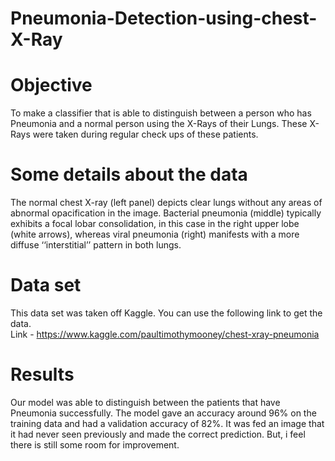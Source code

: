 # Pneumonia-Detection-using-chest-X-Ray

# Objective
To make a classifier that is able to distinguish between a person who has Pneumonia and a normal person using the X-Rays of their Lungs. These X-Rays were taken during regular check ups of these patients.

# Some details about the data
The normal chest X-ray (left panel) depicts clear lungs without any areas of abnormal opacification in the image. Bacterial pneumonia (middle) typically exhibits a focal lobar consolidation, in this case in the right upper lobe (white arrows), whereas viral pneumonia (right) manifests with a more diffuse ‘‘interstitial’’ pattern in both lungs.

# Data set

This data set was taken off Kaggle. You can use the following link to get the data. <br>
Link - https://www.kaggle.com/paultimothymooney/chest-xray-pneumonia

# Results
Our model was able to distinguish between the patients that have Pneumonia successfully. The model gave an accuracy around 96% on the training data and had a validation accuracy of 82%. It was fed an image that it had never seen previously and made the correct prediction. But, i feel there is still some room for improvement.
